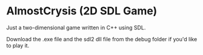 # AlmostCrysis (2D SDL Game)
Just a two-dimensional game written in C++ using SDL.

Download the .exe file and the sdl2 dll file from the debug folder if you'd like to play it.
